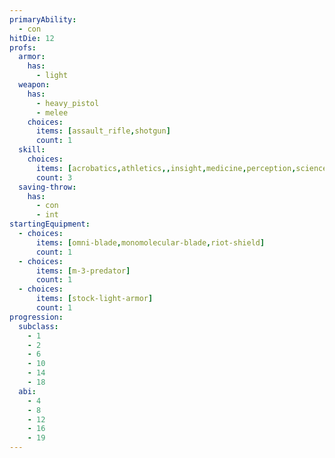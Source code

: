 ```yaml
---
primaryAbility:
  - con
hitDie: 12
profs:
  armor:
    has:
      - light
  weapon:
    has:
      - heavy_pistol
      - melee
    choices:
      items: [assault_rifle,shotgun]
      count: 1
  skill:
    choices:
      items: [acrobatics,athletics,,insight,medicine,perception,science,survival]
      count: 3
  saving-throw:
    has:
      - con
      - int
startingEquipment:
  - choices:
      items: [omni-blade,monomolecular-blade,riot-shield]
      count: 1
  - choices:
      items: [m-3-predator]
      count: 1
  - choices:
      items: [stock-light-armor]
      count: 1
progression:
  subclass:
    - 1
    - 2
    - 6
    - 10
    - 14
    - 18
  abi:
    - 4
    - 8
    - 12
    - 16
    - 19
---
```

